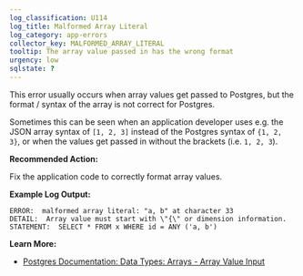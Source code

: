 ```yaml
---
log_classification: U114
log_title: Malformed Array Literal
log_category: app-errors
collector_key: MALFORMED_ARRAY_LITERAL
tooltip: The array value passed in has the wrong format
urgency: low
sqlstate: ?
---
```


This error usually occurs when array values get passed to Postgres, but the format / syntax
of the array is not correct for Postgres.

Sometimes this can be seen when an application developer uses e.g. the JSON
array syntax of `[1, 2, 3]` instead of the Postgres syntax of `{1, 2, 3}`, or when
the values get passed in without the brackets (i.e. `1, 2, 3`).

**Recommended Action:**

Fix the application code to correctly format array values.

**Example Log Output:**

```
ERROR:  malformed array literal: "a, b" at character 33
DETAIL:  Array value must start with \"{\" or dimension information.
STATEMENT:  SELECT * FROM x WHERE id = ANY ('a, b')
```

**Learn More:**

* [Postgres Documentation: Data Types: Arrays - Array Value Input](https://www.postgresql.org/docs/current/static/arrays.html#ARRAYS-INPUT)
